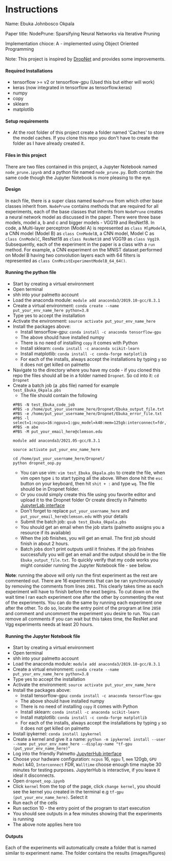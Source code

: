 # Instructions
Name: Ebuka Johnbosco Okpala

Paper title: NodePrune: Sparsifying Neural Networks via Iterative Pruning

Implementation chioce: A - implemented using Object Oriented Programming

Note: This project is inspired by [DropNet](https://github.com/tanchongmin/DropNet) and provides some improvements. 

#### Required Installations
- tensorflow >= v2 or tensorflow-gpu (Used this but either will work)
- keras (now integrated in tensorflow as tensorflow.keras)
- numpy
- copy
- sklearn
- matplotlib

#### Setup requirements
- At the root folder of this project create a folder named 'Caches' to store the model caches. If you clone this repo you don't have to create the folder as I have already created it. 

#### Files in this project
There are two files contained in this project, a Jupyter Notebook named `node_prune.ipynb` and a python file named `node_prune.py`. Both contain the same code though the Jupyter Notebook is more pleasing to the eye. 

#### Design 
In each file, there is a super class named `NodePrune` from which other base classes inherit from. `NodePrune` contains methods that are required for all experiments, each of the base classes that inherits from `NodePrune` creates a neural network model as discussed in the paper. There were three base models, model a, b and c and bigger models - VGG19 and ResNet18. In code, a Multi-layer perceptron (Model A) is represented as `class MlpModelA`, a CNN model (Model B) as `class CnnModelB`, a CNN model, Model C as `class CnnModelC`, ResNet18 as `class ResNet18` and VGG19 as `class Vgg19`. Subsequently, each of the experiment in the paper is a class with a `run` method. For example, a CNN experiment on the MNIST dataset performed on Model B having two convolution layers each with 64 filters is represented as `class CnnMnistExperimentModelB_64_64()`. 

#### Running the python file
* Start by creating a virtual environment
* Open terminal
* shh into your palmetto account 
* Load the anaconda module: `module add anaconda3/2019.10-gcc/8.3.1`
* Create a virtual environment: `conda create --name put_your_env_name_here python=3.8`
* Type yes to accept the installation
* Activate the environment: `source activate put_your_env_name_here`
* Install the packages above:
  * Install tensorflow-gpu: `conda install -c anaconda tensorflow-gpu`
  * The above should have installed numpy
  * There is no need of installing `copy` it comes with Python
  * Install sklearn: `conda install -c anaconda scikit-learn`
  * Install matplotlib: `conda install -c conda-forge matplotlib`
  * For each of the installs, always accept the installations by typing `y` so it does not get killed on palmetto
* Navigate to the directory where you have my code - if you cloned this repo the files should all be in a folder named `Dropnet`. So cd into it: `cd Dropnet`
* Create a batch job (a .pbs file) named for example `test_Ebuka_Okpala.pbs`
  * The file should contain the following
  ```
  #PBS -N test_Ebuka_code_job
  #PBS -o /home/put_your_username_here/Dropnet/Ebuka_output_file.txt
  #PBS -e /home/put_your_username_here/Dropnet/Ebuka_error_file.txt
  #PBS -l select=1:ncpus=16:ngpus=1:gpu_model=k40:mem=125gb:interconnect=fdr,walltime=72:00:00
  #PBS -m abe
  #PBS -M put_your_email_here@clemson.edu

  module add anaconda3/2021.05-gcc/8.3.1

  source activate put_your_env_name_here

  cd /home/put_your_username_here/Dropnet/
  python dropnet_oop.py
  ```
  * You can use vim: `vim test_Ebuka_Okpala.pbs` to create the file, when vim open type `i` to start typing all the above. When done hit the `esc` button on your keyboard, then hit `shit + :` and type `wq`. The file should be in Dropnet folder. 
  * Or you could simply create this file using you favorite editor and upload it to the Dropnet folder Or create directly in Palmetto [JupyterLab interface](https://www.palmetto.clemson.edu/palmetto/basic/jupyter/) 
  * Don't forget to replace `put_your_username_here` and `put_your_email_here@clemson.edu` with your details 
  * Submit the batch job: `qsub test_Ebuka_Okpala.pbs`
  * You should get an email when the job starts (palmetto assigns you a resource if its available)
  * When the job finishes, you will get an email. The first job should finish in about 2 hours. 
  * Batch jobs don't print outputs until it finishes. If the job finishes successfully you will get an email and the output should be in the file `Ebuka_output_file.txt`. To quickly verify that my code works you might consider running the Jupyter Notebook file - see below. 


**Note**: running the above will only run the first experiment as the rest are commented out. There are 16 experiments that can be ran synchronuously by removing the comments from lines `2061`. This clearly takes time as each experiment will have to finish before the next begins. To cut down on the wait time I ran each experiment one after the other by commenting the rest of the experiments. You can do the same by running each experiment one after the other. To do so, locate the entry point of the program at line `2058` and comment and uncomment the experiment you desire to run. You can remove all comments if you can wait but this takes time, the ResNet and Vgg experiments needs at least 20 hours. 

#### Running the Jupyter Notebook file
- Start by creating a virtual environment
- Open terminal
- shh into your palmetto account 
- Load the anaconda module: `module add anaconda3/2019.10-gcc/8.3.1`
- Create a virtual environment: `conda create --name put_your_env_name_here python=3.8`
- Type yes to accept the installation
- Activate the environment: `source activate put_your_env_name_here`
- Install the packages above:
  - Install tensorflow-gpu: `conda install -c anaconda tensorflow-gpu`
  - The above should have installed numpy
  - There is no need of installing `copy` it comes with Python
  - Install sklearn: `conda install -c anaconda scikit-learn`
  - Install matplotlib: `conda install -c conda-forge matplotlib`
  - For each of the installs, always accept the installations by typing `y` so it does not get killed on palmetto
- Install ipykernel: `conda install ipykernel`
- Create a kernel and give it a name: `python -m ipykernel install --user --name put_your_env_name_here --display-name "tf-gpu (put_your_env_name_here)"`
- Log into the friendly Palmetto [JupyterHub interface](https://www.palmetto.clemson.edu/jhub/hub/home)
- Choose your hadware configuration: `ncpus` 16, `ngpu` 1, `mem` 120gb, `GPU Model` k40, `Interconnect` FDR,  `Walltime` choose enough time maybe 30 minutes for testing purposes. JupyterHub is interactive, if you leave it ideal it disconnects.   
- Open `dropnet_oop.ipynb` 
- Click `kernel` from the top of the page, click `change kernel`, you should see the kernel you created in the terminal e.g `tf-gpu (put_your_env_name_here)`. Select it 
- Run each of the cells 
- Run section 10 - the entry point of the program to start execution
- You should see outputs in a few minutes showing that the experiments is running
- The above note applies here too

#### Outputs
Each of the experiments will automatically create a folder that is named similar to experiment name. The folder contains the results (images/figures)
